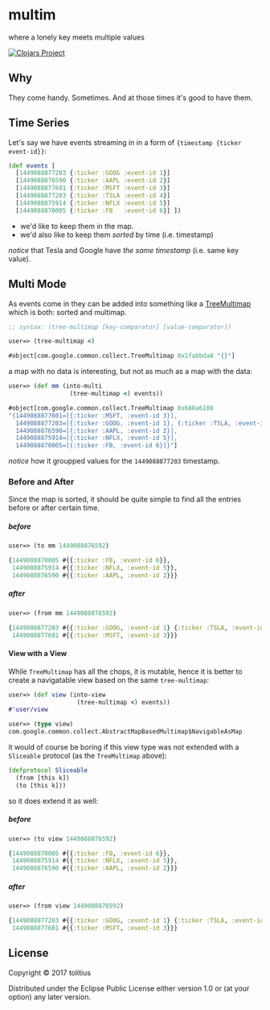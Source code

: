# multim

where a lonely key meets multiple values

[![Clojars Project](http://clojars.org/multim/latest-version.svg)](http://clojars.org/multim)

## Why

They come handy. Sometimes. And at those times it's good to have them.

## Time Series

Let's say we have events streaming in in a form of `{timestamp {ticker event-id}}`:

```clojure
(def events [
  [1449088877203 {:ticker :GOOG :event-id 1}]
  [1449088876590 {:ticker :AAPL :event-id 2}]
  [1449088877601 {:ticker :MSFT :event-id 3}]
  [1449088877203 {:ticker :TSLA :event-id 4}]
  [1449088875914 {:ticker :NFLX :event-id 5}]
  [1449088870005 {:ticker :FB   :event-id 6}] ])
```

* we'd like to keep them in the map.
* we'd also like to keep them _sorted_ by time (i.e. timestamp)

_notice_ that Tesla and Google have _the same timestamp_ (i.e. same key value).

## Multi Mode

As events come in they can be added into something like a [TreeMultimap](http://docs.guava-libraries.googlecode.com/git/javadoc/com/google/common/collect/TreeMultimap.html)
which is both: sorted and multimap.

```clojure
;; syntax: (tree-multimap [key-comparator] [value-comparator])

user=> (tree-multimap <)

#object[com.google.common.collect.TreeMultimap 0x1fabbda8 "{}"]
```

a map with no data is interesting, but not as much as a map with the data:

```clojure
user=> (def mm (into-multi 
                 (tree-multimap <) events))

#object[com.google.common.collect.TreeMultimap 0x688a6108
"{1449088877601=[{:ticker :MSFT, :event-id 3}], 
  1449088877203=[{:ticker :GOOG, :event-id 1}, {:ticker :TSLA, :event-id 4}],
  1449088876590=[{:ticker :AAPL, :event-id 2}],
  1449088875914=[{:ticker :NFLX, :event-id 5}],
  1449088870005=[{:ticker :FB, :event-id 6}]}"]
```

_notice_ how it groupped values for the `1449088877203` timestamp.

### Before and After

Since the map is sorted, it should be quite simple to find all the entries before or after certain time. 

##### before
```clojure
user=> (to mm 1449088876592)

{1449088870005 #{{:ticker :FB, :event-id 6}}, 
 1449088875914 #{{:ticker :NFLX, :event-id 5}}, 
 1449088876590 #{{:ticker :AAPL, :event-id 2}}}
```

##### after
```clojure
user=> (from mm 1449088876592)

{1449088877203 #{{:ticker :GOOG, :event-id 1} {:ticker :TSLA, :event-id 4}}, 
 1449088877601 #{{:ticker :MSFT, :event-id 3}}}
```

#### View with a View

While `TreeMultimap` has all the chops, it is mutable, hence it is better to create a navigatable view based on the same `tree-multimap`:

```clojure
user=> (def view (into-view 
                   (tree-multimap <) events))
#'user/view

user=> (type view)
com.google.common.collect.AbstractMapBasedMultimap$NavigableAsMap
```

it would of course be boring if this view type was not extended with a `Sliceable` protocol (as the `TreeMultimap` above):

```clojure
(defprotocol Sliceable 
  (from [this k])
  (to [this k]))
```

so it does extend it as well:

##### before
```clojure
user=> (to view 1449088876592)

{1449088870005 #{{:ticker :FB, :event-id 6}}, 
 1449088875914 #{{:ticker :NFLX, :event-id 5}}, 
 1449088876590 #{{:ticker :AAPL, :event-id 2}}}
```

##### after
```clojure
user=> (from view 1449088876592)

{1449088877203 #{{:ticker :GOOG, :event-id 1} {:ticker :TSLA, :event-id 4}}, 
 1449088877601 #{{:ticker :MSFT, :event-id 3}}}
```

## License

Copyright © 2017 tolitius

Distributed under the Eclipse Public License either version 1.0 or (at
your option) any later version.
